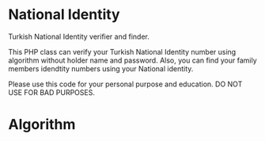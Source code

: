 # National Identity
Turkish National Identity verifier and finder.

This PHP class can verify your Turkish National Identity number using algorithm without holder name and password. Also, you can find your family members idendtity numbers using your National identity.

Please use this code for your personal purpose and education. DO NOT USE FOR BAD PURPOSES.

# Algorithm
